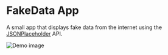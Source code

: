 # FakeData App

A small app that displays fake data from the internet using the [JSONPlaceholder](https://jsonplaceholder.typicode.com/) API.

![Demo image](C:\Users\maxi9\Desktop\Screenshot_1680803529.png)
